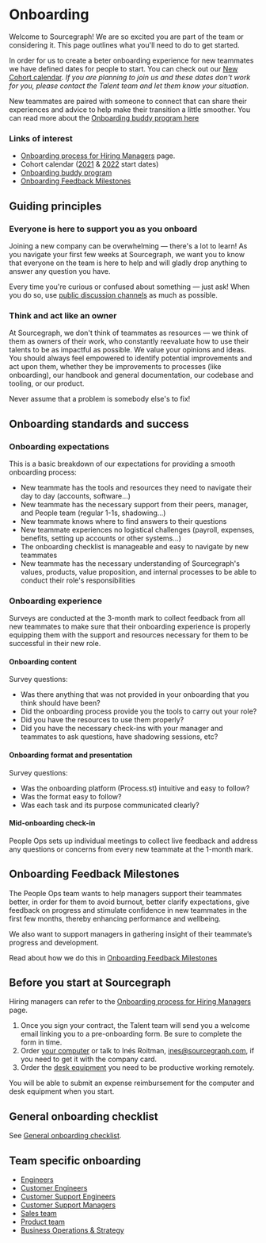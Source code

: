 # Onboarding

Welcome to Sourcegraph! We are so excited you are part of the team or considering it. This page outlines what you'll need to do to get started.

In order for us to create a beter onboarding experience for new teammates we have defined dates for people to start. You can check out our [New Cohort calendar](https://calendar.google.com/calendar/u/0?cid=Y182OTdwMnZyMnA3cmJnYzNrMTRiODAwc2gxZ0Bncm91cC5jYWxlbmRhci5nb29nbGUuY29t). _If you are planning to join us and these dates don't work for you, please contact the Talent team and let them know your situation._

New teammates are paired with someone to connect that can share their experiences and advice to help make their transition a little smoother. You can read more about the [Onboarding buddy program here](./buddy-program.md)

### Links of interest

- [Onboarding process for Hiring Managers](onboarding-for-hiring-managers.md) page.
- Cohort calendar ([2021](https://docs.google.com/spreadsheets/d/1jJY3E7j31ZD7J-ouf3Gf-uioHCAXxe-0bBVLEmdtVGQ/edit#gid=0) & [2022](https://docs.google.com/spreadsheets/d/1Q_h9I0CkppecPNbaMlhe7uafcNdfzWuiPApm0KxTaAA/edit#gid=0) start dates)
- [Onboarding buddy program](./buddy-program.md)
- [Onboarding Feedback Milestones](./onboarding-feedback-milestones.md)

## Guiding principles

### Everyone is here to support you as you onboard

Joining a new company can be overwhelming — there's a lot to learn! As you navigate your first few weeks at Sourcegraph, we want you to know that everyone on the team is here to help and will gladly drop anything to answer any question you have.

Every time you're curious or confused about something — just ask! When you do so, use [public discussion channels](../../communication/team_chat.md#avoid_private_messages) as much as possible.

### Think and act like an owner

At Sourcegraph, we don't think of teammates as resources — we think of them as owners of their work, who constantly reevaluate how to use their talents to be as impactful as possible. We value your opinions and ideas. You should always feel empowered to identify potential improvements and act upon them, whether they be improvements to processes (like onboarding), our handbook and general documentation, our codebase and tooling, or our product.

Never assume that a problem is somebody else's to fix!

## Onboarding standards and success

### Onboarding expectations

This is a basic breakdown of our expectations for providing a smooth onboarding process:

- New teammate has the tools and resources they need to navigate their day to day (accounts, software...)
- New teammate has the necessary support from their peers, manager, and People team (regular 1-1s, shadowing...)
- New teammate knows where to find answers to their questions
- New teammate experiences no logistical challenges (payroll, expenses, benefits, setting up accounts or other systems...)
- The onboarding checklist is manageable and easy to navigate by new teammates
- New teammate has the necessary understanding of Sourcegraph's values, products, value proposition, and internal processes to be able to conduct their role's responsibilities

### Onboarding experience

Surveys are conducted at the 3-month mark to collect feedback from all new teammates to make sure that their onboarding experience is properly equipping them with the support and resources necessary for them to be successful in their new role.

#### Onboarding content

Survey questions:

- Was there anything that was not provided in your onboarding that you think should have been?
- Did the onboarding process provide you the tools to carry out your role?
- Did you have the resources to use them properly?
- Did you have the necessary check-ins with your manager and teammates to ask questions, have shadowing sessions, etc?

#### Onboarding format and presentation

Survey questions:

- Was the onboarding platform (Process.st) intuitive and easy to follow?
- Was the format easy to follow?
- Was each task and its purpose communicated clearly?

#### Mid-onboarding check-in

People Ops sets up individual meetings to collect live feedback and address any questions or concerns from every new teammate at the 1-month mark.

## Onboarding Feedback Milestones

The People Ops team wants to help managers support their teammates better, in order for them to avoid burnout, better clarify expectations, give feedback on progress and stimulate confidence in new teammates in the first few months, thereby enhancing performance and wellbeing.

We also want to support managers in gathering insight of their teammate’s progress and development.

Read about how we do this in [Onboarding Feedback Milestones](./onboarding-feedback-milestones.md)

## Before you start at Sourcegraph

Hiring managers can refer to the [Onboarding process for Hiring Managers](onboarding-for-hiring-managers.md) page.

1. Once you sign your contract, the Talent team will send you a welcome email linking you to a pre-onboarding form. Be sure to complete the form in time.
1. Order [your computer](../../finance/spending-company-money.md#computers) or talk to Inés Roitman, [ines@sourcegraph.com](mailto:ines@sourcegraph.com), if you need to get it with the company card.
1. Order the [desk equipment](../../finance/spending-company-money.md#desk-set-up) you need to be productive working remotely.

You will be able to submit an expense reimbursement for the computer and desk equipment when you start.

## General onboarding checklist

See [General onboarding checklist](general_onboarding.md).

## Team specific onboarding

- [Engineers](../../engineering/onboarding/index.md)
- [Customer Engineers](../../ce/onboarding.md)
- [Customer Support Engineers](../../support/customer-support-onboarding.md)
- [Customer Support Managers](../../support/customer-support-manager-onboarding.md)
- [Sales team](../../sales/onboarding/index.md)
- [Product team](../../product/onboarding/index.md)
- [Business Operations & Strategy](../../bizops/onboarding.md)
